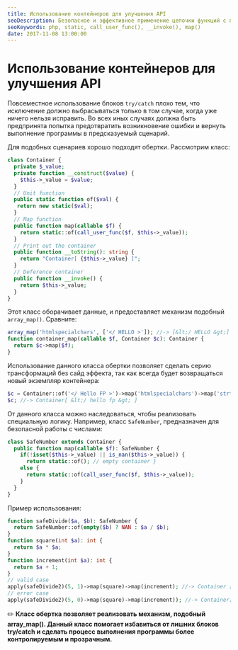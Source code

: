 ```yaml
---
title: Использование контейнеров для улучшения API
seoDescription: Безопасное и эффективное применение цепочки функций с помощью класса обертки.
seoKeywords: php, static, call_user_func(), __invoke(), map()
date: 2017-11-08 13:00:00
---
```

# Использование контейнеров для улучшения API

Повсеместное использование блоков `try/catch` плохо тем, что исключение должно выбрасываться только в том случае, когда уже ничего нельзя исправить. Во всех иных случаях должна быть предпринята попытка предотвратить возникновение ошибки и вернуть выполнение программы в предсказуемый сценарий. 

Для подобных сценариев хорошо подходят обертки. Рассмотрим класс:

```php
class Container {
  private $_value;
  private function __construct($value) {
    $this->_value = $value;
  }
  // Unit function
  public static function of($val) {
   return new static($val);
  }
  // Map function
  public function map(callable $f) {
    return static::of(call_user_func($f, $this->_value));
  }
  // Print out the container
  public function __toString(): string {
    return "Container[ {$this->_value} ]";
  }
  // Deference container
  public function __invoke() {
    return $this->_value;
  }
}
```

Этот класс оборачивает данные, и предоставляет механизм подобный `array_map()`. Сравните:

```php
array_map('htmlspecialchars', ['</ HELLO >']); //-> [&lt;/ HELLO &gt;]
function container_map(callable $f, Container $c): Container {
  return $c->map($f);
}
```

Использование данного класса обертки позволяет сделать серию трансформаций без сайд эффекта, так как всегда будет возвращаться новый экземпляр контейнера:

```php
$c = Container::of('</ Hello FP >')->map('htmlspecialchars')->map('strtolower');
$c; //-> Container[ &lt;/ hello fp &gt; ]
```

От данного класса можно наследоваться, чтобы реализовать специальную логику. Например, класс `SafeNumber`, предназначен для безопасной работы с числами:

```php
class SafeNumber extends Container {
  public function map(callable $f): SafeNumber {
    if(!isset($this->_value) || is_nan($this->_value)) {
      return static::of(); // empty container }
    else {
      return static::of(call_user_func($f, $this->_value));
    }
  }
} 
```

Пример использования:

```php
function safeDivide($a, $b): SafeNumber {
  return SafeNumber::of(empty($b) ? NAN : $a / $b);
}
function square(int $a): int {
  return $a * $a;
}
function increment(int $a): int {
  return $a + 1;
}
// valid case
apply(safeDivide2)(5, 1)->map(square)->map(increment); //-> Container [26]
// error case
apply(safeDivide2)(5, 0)->map(square)->map(increment)); //-> Container[ null ]
```

:pencil2: **Класс обертка позволяет реализовать механизм, подобный array_map(). Данный класс помогает избавиться от лишних блоков try/catch и сделать процесс выполнения программы более контролируемым и прозрачным.**